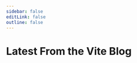 ```yaml
---
sidebar: false
editLink: false
outline: false
---
```


<script setup>
import BlogIndex from '../.vitepress/theme/components/BlogIndex.vue'
</script>

# Latest From the Vite Blog

<BlogIndex/>
